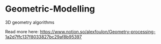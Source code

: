 # Geometric-Modelling
3D geometry algorithms

Read more here: https://www.notion.so/alexfoulon/Geometry-processing-1a2d7ffc137f8033827bc29af8b95397
